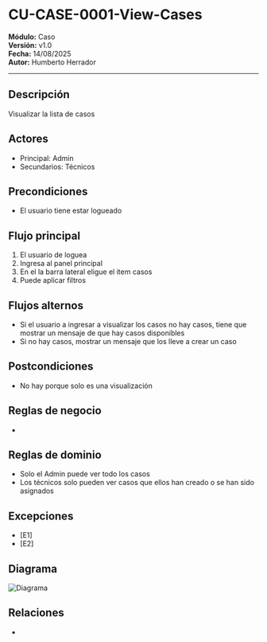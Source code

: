 # CU-CASE-0001-View-Cases

**Módulo:** Caso  
**Versión:** v1.0  
**Fecha:** 14/08/2025  
**Autor:** Humberto Herrador

---

## Descripción
Visualizar la lista de casos

## Actores
- Principal: Admin
- Secundarios: Técnicos

## Precondiciones
- El usuario tiene estar logueado

## Flujo principal
1. El usuario de loguea
2. Ingresa al panel principal
3. En el la barra lateral eligue el item casos
4. Puede aplicar filtros

## Flujos alternos
- Si el usuario a ingresar a visualizar los casos no hay casos, tiene que mostrar un mensaje de que hay casos disponibles
- Si no hay casos, mostrar un mensaje que los lleve a crear un caso

## Postcondiciones
- No hay porque solo es una visualización

## Reglas de negocio
- 

## Reglas de dominio
- Solo el Admin puede ver todo los casos
- Los técnicos solo pueden ver casos que ellos han creado o se han sido asignados

## Excepciones
- [E1]
- [E2]

## Diagrama
![Diagrama]("")

## Relaciones
- 

<!--stackedit_data:
eyJoaXN0b3J5IjpbLTgzNjg2NjgwOSwxNjI0MjM2OTMsNzUzNz
QzNjc1XX0=
-->